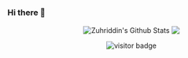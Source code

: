 ### Hi there 👋

<p align='center'>
  <img align="center" src="https://github-readme-stats.vercel.app/api?username=Zuhriddin91&show_icons=true&title_color=fff&icon_color=79ff97&text_color=efefef&bg_color=24292e" alt="Zuhriddin's Github Stats">

<img align="center" src="https://github-readme-stats.vercel.app/api/top-langs/?username=Zuhriddin91&layout=compact&bg_color=0,73FA79,73FDFF,7A81FF&theme=graywhite&langs_count=10&exclude_repo=kasweb">
    </p>

<p align='center'>
  <img src="https://visitor-badge.glitch.me/badge?page_id=Zuhriddin91" alt="visitor badge"/>
</p>

